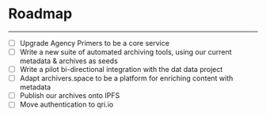 # Roadmap
** **

- [ ] Upgrade Agency Primers to be a core service
- [ ] Write a new suite of automated archiving tools, using our current metadata & archives as seeds
- [ ] Write a pilot bi-directional integration with the dat data project
- [ ] Adapt archivers.space to be a platform for enriching content with metadata
- [ ] Publish our archives onto IPFS
- [ ] Move authentication to qri.io